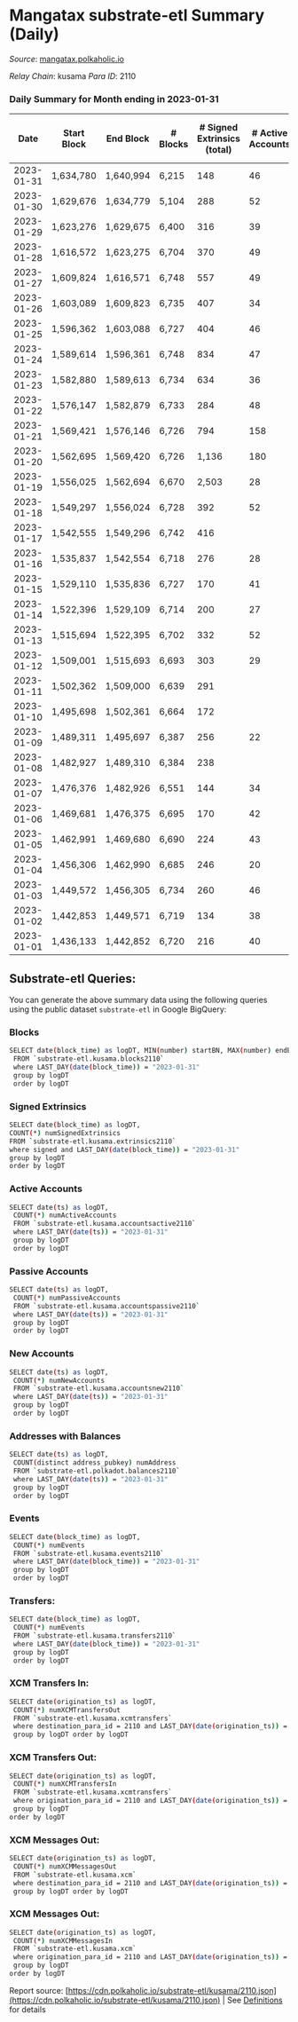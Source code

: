 # Mangatax substrate-etl Summary (Daily)

_Source_: [mangatax.polkaholic.io](https://mangatax.polkaholic.io)

*Relay Chain*: kusama
*Para ID*: 2110



### Daily Summary for Month ending in 2023-01-31


| Date | Start Block | End Block | # Blocks | # Signed Extrinsics (total) | # Active Accounts | # Passive | # New | # Addresses with Balances | # Events | # Transfers | # XCM Transfers In | # XCM Transfers Out | # XCM In | # XCM Out | Issues | 
| ---- | ----------- | --------- | -------- | --------------------------- | ----------------- | --------- | ----- | ------------------------- | -------- | ----------- | ------------------ | ------------------- | -------- | --------- | ------ |
| 2023-01-31 | 1,634,780 | 1,640,994 | 6,215 | 148 | 46 | 5 | 1 | 1,651 | 21,003 | 869  | 24 ($2,283.87) | 15 ($1,300.45) | 24 | 25 |  |
| 2023-01-30 | 1,629,676 | 1,634,779 | 5,104 | 288 | 52 | 6 | 2 | 1,650 | 15,208 | 788  | 45 ($3,835.08) | 26 ($3,635.69) | 45 | 30 |  |
| 2023-01-29 | 1,623,276 | 1,629,675 | 6,400 | 316 | 39 |  | 4 | 1,648 | 13,840 |   | 15 ($2,377.76) | 36 ($4,031.18) | 39 | 37 |  |
| 2023-01-28 | 1,616,572 | 1,623,275 | 6,704 | 370 | 49 | 1 | 2 | 1,644 | 14,421 | 1  | 4 ($250.94) | 28 ($5,910.43) | 28 | 30 |  |
| 2023-01-27 | 1,609,824 | 1,616,571 | 6,748 | 557 | 49 |  | 2 | 1,642 | 14,999 | 5  | 14  | 24 ($3,900.59) | 55 | 49 |  |
| 2023-01-26 | 1,603,089 | 1,609,823 | 6,735 | 407 | 34 |  | 1 | 1,640 | 14,761 |   | 45 ($836.63) | 26 ($3,351.69) | 45 | 58 |  |
| 2023-01-25 | 1,596,362 | 1,603,088 | 6,727 | 404 | 46 |  | 2 | 1,639 | 14,631 |   | 47 ($4,388.77) | 41 ($6,246.97) | 48 | 54 |  |
| 2023-01-24 | 1,589,614 | 1,596,361 | 6,748 | 834 | 47 |  | 3 | 1,637 | 15,200 | 1  | 49 ($7,069.78) | 23 ($9,142.20) | 52 | 54 |  |
| 2023-01-23 | 1,582,880 | 1,589,613 | 6,734 | 634 | 36 | 1 | 3 | 1,634 | 15,033 | 1  | 77 ($4,549.84) | 18 ($5,969.88) | 77 | 58 |  |
| 2023-01-22 | 1,576,147 | 1,582,879 | 6,733 | 284 | 48 | 1 |  | 1,631 | 14,250 | 3  | 26 ($6,514.90) | 26 ($2,622.98) | 26 | 32 |  |
| 2023-01-21 | 1,569,421 | 1,576,146 | 6,726 | 794 | 158 | 1 | 5 | 1,631 | 15,123 | 4  | 20 ($12,978.61) | 13 ($2,025.22) | 26 | 17 |  |
| 2023-01-20 | 1,562,695 | 1,569,420 | 6,726 | 1,136 | 180 |  | 5 | 1,626 | 15,837 | 9  | 63 ($14,616.75) | 20 ($2,878.38) | 68 | 36 |  |
| 2023-01-19 | 1,556,025 | 1,562,694 | 6,670 | 2,503 | 28 |  | 119 | 1,621 | 16,925 | 139  | 33 ($12,109.38) | 2 ($3.26) | 38 | 30 |  |
| 2023-01-18 | 1,549,297 | 1,556,024 | 6,728 | 392 | 52 |  | 2 | 1,502 | 14,418 |   | 47 ($3,075.76) | 27 ($2,544.19) | 46 | 49 |  |
| 2023-01-17 | 1,542,555 | 1,549,296 | 6,742 | 416 |  |  | 3 | 1,500 | 14,554 | 1  | 27 ($3,679.17) |   | 56 | 34 |  |
| 2023-01-16 | 1,535,837 | 1,542,554 | 6,718 | 276 | 28 |  |  | 1,497 | 14,151 |   | 12 ($331.20) | 3 ($480.52) | 12 | 13 |  |
| 2023-01-15 | 1,529,110 | 1,535,836 | 6,727 | 170 | 41 |  |  | 1,497 | 13,952 | 1  | 5 ($200.98) | 7 ($1,388.03) | 5 | 9 |  |
| 2023-01-14 | 1,522,396 | 1,529,109 | 6,714 | 200 | 27 |  | 2 | 1,497 | 14,040 |   | 15 ($2,098.09) | 10 ($1,792.53) | 14 | 15 |  |
| 2023-01-13 | 1,515,694 | 1,522,395 | 6,702 | 332 | 52 | 1 | 4 | 1,495 | 14,214 | 2  | 19 ($15,779.84) | 11 ($1,746.39) | 17 | 13 |  |
| 2023-01-12 | 1,509,001 | 1,515,693 | 6,693 | 303 | 29 |  | 2 | 1,491 | 14,159 |   | 14 ($6,238.41) | 3 ($200.54) | 14 | 13 |  |
| 2023-01-11 | 1,502,362 | 1,509,000 | 6,639 | 291 |  |  | 3 | 1,489 | 14,050 | 1  | 25 ($4,182.03) |   | 26 | 19 |  |
| 2023-01-10 | 1,495,698 | 1,502,361 | 6,664 | 172 |  |  |  | 1,486 | 13,835 |   | 3 ($85.77) |   | 3 | 5 |  |
| 2023-01-09 | 1,489,311 | 1,495,697 | 6,387 | 256 | 22 |  |  | 1,486 | 13,421 | 2  | 6 ($12,801.53) | 1 ($135.13) | 7 | 12 |  |
| 2023-01-08 | 1,482,927 | 1,489,310 | 6,384 | 238 |  |  | 2 | 1,486 | 13,416 | 5  | 7 ($16,439.55) |   | 7 | 8 |  |
| 2023-01-07 | 1,476,376 | 1,482,926 | 6,551 | 144 | 34 | 2 | 2 | 1,484 | 13,566 | 2  | 3 ($397.97) | 4 ($0.71) | 3 | 7 |  |
| 2023-01-06 | 1,469,681 | 1,476,375 | 6,695 | 170 | 42 |  | 2 | 1,482 | 13,954 |   | 8 ($316.14) | 6 ($62.30) | 8 | 11 |  |
| 2023-01-05 | 1,462,991 | 1,469,680 | 6,690 | 224 | 43 |  | 2 | 1,480 | 13,975 | 1  | 9 ($105.80) | 7 ($87.65) | 9 | 11 |  |
| 2023-01-04 | 1,456,306 | 1,462,990 | 6,685 | 246 | 20 |  | 1 | 1,478 | 14,051 |   | 8 ($57.43) |   | 8 | 9 |  |
| 2023-01-03 | 1,449,572 | 1,456,305 | 6,734 | 260 | 46 |  | 1 | 1,477 | 14,186 | 1  | 15 ($3,510.80) | 5 ($209.67) | 15 | 8 |  |
| 2023-01-02 | 1,442,853 | 1,449,571 | 6,719 | 134 | 38 |  |  | 1,476 | 13,876 |   | 3 ($43.71) | 3 ($208.66) | 3 | 3 |  |
| 2023-01-01 | 1,436,133 | 1,442,852 | 6,720 | 216 | 40 |  |  | 1,476 | 14,090 |   | 13 ($244.89) | 13 ($994.28) | 14 | 10 |  |

## Substrate-etl Queries:
You can generate the above summary data using the following queries using the public dataset `substrate-etl` in Google BigQuery:

### Blocks
```bash
SELECT date(block_time) as logDT, MIN(number) startBN, MAX(number) endBN, COUNT(*) numBlocks 
 FROM `substrate-etl.kusama.blocks2110`  
 where LAST_DAY(date(block_time)) = "2023-01-31" 
 group by logDT 
 order by logDT
```

### Signed Extrinsics
```bash
SELECT date(block_time) as logDT, 
COUNT(*) numSignedExtrinsics 
FROM `substrate-etl.kusama.extrinsics2110`  
where signed and LAST_DAY(date(block_time)) = "2023-01-31" 
group by logDT 
order by logDT
```

### Active Accounts
```bash
SELECT date(ts) as logDT, 
 COUNT(*) numActiveAccounts 
 FROM `substrate-etl.kusama.accountsactive2110` 
 where LAST_DAY(date(ts)) = "2023-01-31" 
 group by logDT 
 order by logDT
```

### Passive Accounts
```bash
SELECT date(ts) as logDT, 
 COUNT(*) numPassiveAccounts 
 FROM `substrate-etl.kusama.accountspassive2110` 
 where LAST_DAY(date(ts)) = "2023-01-31" 
 group by logDT 
 order by logDT
```

### New Accounts
```bash
SELECT date(ts) as logDT, 
 COUNT(*) numNewAccounts 
 FROM `substrate-etl.kusama.accountsnew2110` 
 where LAST_DAY(date(ts)) = "2023-01-31" 
 group by logDT
 order by logDT
```

### Addresses with Balances
```bash
SELECT date(ts) as logDT,
 COUNT(distinct address_pubkey) numAddress 
 FROM `substrate-etl.polkadot.balances2110` 
 where LAST_DAY(date(ts)) = "2023-01-31" 
 group by logDT 
 order by logDT
```

### Events
```bash
SELECT date(block_time) as logDT, 
 COUNT(*) numEvents 
 FROM `substrate-etl.kusama.events2110` 
 where LAST_DAY(date(block_time)) = "2023-01-31" 
 group by logDT 
 order by logDT
```

### Transfers:
```bash
SELECT date(block_time) as logDT, 
 COUNT(*) numEvents 
 FROM `substrate-etl.kusama.transfers2110` 
 where LAST_DAY(date(block_time)) = "2023-01-31" 
 group by logDT 
 order by logDT
```

### XCM Transfers In:
```bash
SELECT date(origination_ts) as logDT, 
 COUNT(*) numXCMTransfersOut 
 FROM `substrate-etl.kusama.xcmtransfers` 
 where destination_para_id = 2110 and LAST_DAY(date(origination_ts)) = "2023-01-31" 
 group by logDT order by logDT
```

### XCM Transfers Out:
```bash
SELECT date(origination_ts) as logDT, 
 COUNT(*) numXCMTransfersIn 
 FROM `substrate-etl.kusama.xcmtransfers` 
 where origination_para_id = 2110 and LAST_DAY(date(origination_ts)) = "2023-01-31" 
 group by logDT 
order by logDT
```

### XCM Messages Out:
```bash
SELECT date(origination_ts) as logDT, 
 COUNT(*) numXCMMessagesOut 
 FROM `substrate-etl.kusama.xcm` 
 where destination_para_id = 2110 and LAST_DAY(date(origination_ts)) = "2023-01-31" 
 group by logDT order by logDT
```

### XCM Messages Out:
```bash
SELECT date(origination_ts) as logDT, 
 COUNT(*) numXCMMessagesIn 
 FROM `substrate-etl.kusama.xcm` 
 where origination_para_id = 2110 and LAST_DAY(date(origination_ts)) = "2023-01-31" 
 group by logDT 
order by logDT
```


Report source: [https://cdn.polkaholic.io/substrate-etl/kusama/2110.json](https://cdn.polkaholic.io/substrate-etl/kusama/2110.json) | See [Definitions](/DEFINITIONS.md) for details
